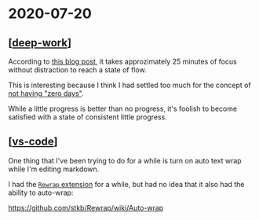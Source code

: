 # 2020-07-20

## [[deep-work]]

According to [this blog
post](https://azeria-labs.com/the-importance-of-deep-work-the-30-hour-method-for-learning-a-new-skill/),
it takes approzimately 25 minutes of focus without distraction to reach a state
of flow.

This is interesting because I think I had settled too much for the concept of
[not having "zero
days"](https://medium.com/@fayadh56/the-concept-of-no-more-zero-days-and-why-motivation-is-fleeting-9c1c307f8948).

While a little progress is better than no progress, it's foolish to become
satisfied with a state of consistent little progress.

## [[vs-code]]

One thing that I've been trying to do for a while is turn on auto text wrap
while I'm editing markdown.

I had the [`Rewrap`
extension](https://marketplace.visualstudio.com/items?itemName=stkb.rewrap) for
a while, but had no idea that it also had the ability to auto-wrap:

https://github.com/stkb/Rewrap/wiki/Auto-wrap

[//begin]: # "Autogenerated link references for markdown compatibility"
[deep-work]: ../../topics/productivity/deep-work "Deep Work"
[vs-code]: ../../topics/tools/vs-code "VS Code"
[//end]: # "Autogenerated link references"
